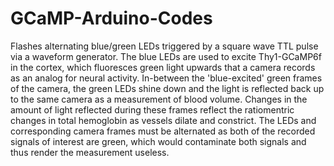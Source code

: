 # GCaMP-Arduino-Codes
Flashes alternating blue/green LEDs triggered by a square wave TTL pulse via a waveform generator. The blue LEDs are used to excite Thy1-GCaMP6f in the cortex, which fluoresces green light upwards that a camera records as an analog for neural activity. In-between the 'blue-excited' green frames of the camera, the green LEDs shine down and the light is reflected back up to the same camera as a measurement of blood volume. Changes in the amount of light reflected during these frames reflect the ratiomentric changes in total hemoglobin as vessels dilate and constrict. The LEDs and corresponding camera frames must be alternated as both of the recorded signals of interest are green, which would contaminate both signals and thus render the measurement useless.
